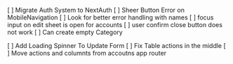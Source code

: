 [ ] Migrate Auth System to NextAuth
[ ] Sheer Button Error on MobileNavigation
[ ] Look for better error handling with names
[ ] focus input on edit sheet is open for accounts
[ ] user confirm close button does not work
[ ] Can create empty Category

<!-- TODO TO MAKE TODAY AFTER RETURNING -->

[ ] Add Loading Spinner To Update Form
[ ] Fix Table actions in the middle
[ ] Move actions and columnts from accoutns app router
